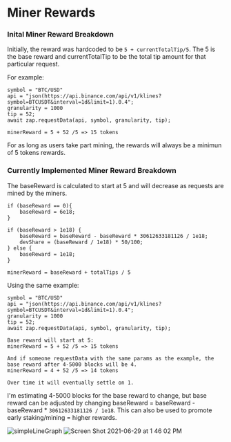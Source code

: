# Miner Rewards


### Inital Miner Reward Breakdown

Initially, the reward was hardcoded to be `5 + currentTotalTip/5`. The 5 is the base reward and currentTotalTip to be the total tip amount for that particular request.

For example:

    symbol = "BTC/USD"
    api = "json(https://api.binance.com/api/v1/klines?symbol=BTCUSDT&interval=1d&limit=1).0.4";
    granularity = 1000
    tip = 52;
    await zap.requestData(api, symbol, granularity, tip);

    minerReward = 5 + 52 /5 => 15 tokens

For as long as users take part mining, the rewards will always be a minimun of 5 tokens rewards.



### Currently Implemented Miner Reward Breakdown

The baseReward is calculated to start at 5 and will decrease as requests are mined by the miners.

    if (baseReward == 0){
        baseReward = 6e18;
    }

    if (baseReward > 1e18) {
        baseReward = baseReward - baseReward * 30612633181126 / 1e18; 
        devShare = (baseReward / 1e18) * 50/100;
    } else {
        baseReward = 1e18;
    }

    minerReward = baseReward + totalTips / 5


Using the same example:

    symbol = "BTC/USD"
    api = "json(https://api.binance.com/api/v1/klines?symbol=BTCUSDT&interval=1d&limit=1).0.4";
    granularity = 1000
    tip = 52;
    await zap.requestData(api, symbol, granularity, tip);

    Base reward will start at 5:
    minerReward = 5 + 52 /5 => 15 tokens

    And if someone requestData with the same params as the example, the base reward after 4-5000 blocks will be 4.
    minerReward = 4 + 52 /5 => 14 tokens

    Over time it will eventually settle on 1.


I'm estimating 4-5000 blocks for the base reward to change, but base reward can be adjusted by changing baseReward = baseReward - baseReward * `30612633181126 / 1e18`. This can also be used to promote early staking/mining  = higher rewards.


![simpleLineGraph](https://user-images.githubusercontent.com/24558257/123880756-52b1fd80-d911-11eb-88e4-1236e273cc9b.png)
![Screen Shot 2021-06-29 at 1 46 02 PM](https://user-images.githubusercontent.com/24558257/123843890-5da06a00-d8e0-11eb-9643-94c384a60536.png)